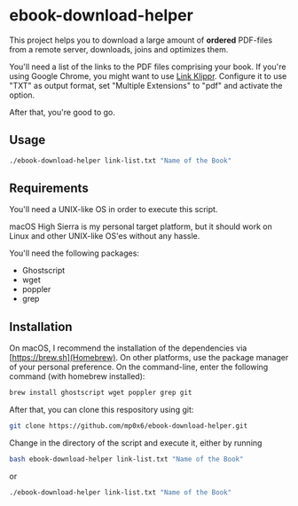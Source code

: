 # ebook-download-helper

This project helps you to download a large amount of __ordered__ PDF-files from a remote server, downloads, joins and optimizes them.

You'll need a list of the links to the PDF files comprising your book. If you're using Google Chrome, you might want to use [Link Klippr](https://chrome.google.com/webstore/detail/link-klipper-extract-all/fahollcgofmpnehocdgofnhkkchiekoo).
Configure it to use "TXT" as output format, set "Multiple Extensions" to "pdf" and activate the option.

After that, you're good to go.

## Usage

```bash
./ebook-download-helper link-list.txt "Name of the Book"
```

## Requirements
You'll need a UNIX-like OS in order to execute this script.

macOS High Sierra is my personal target platform, but it should work on Linux and other UNIX-like OS'es without any hassle.

You'll need the following packages:

- Ghostscript
- wget
- poppler
- grep

## Installation
On macOS, I recommend the installation of the dependencies via [https://brew.sh](Homebrew). On other platforms, use the package manager of your personal preference. On the command-line, enter the following command (with homebrew installed):
```bash
brew install ghostscript wget poppler grep git
```

After that, you can clone this respository using git:
```bash
git clone https://github.com/mp0x6/ebook-download-helper.git
```

Change in the directory of the script and execute it, either by running
```bash
bash ebook-download-helper link-list.txt "Name of the Book"
```
or
```bash
./ebook-download-helper link-list.txt "Name of the Book"
```
